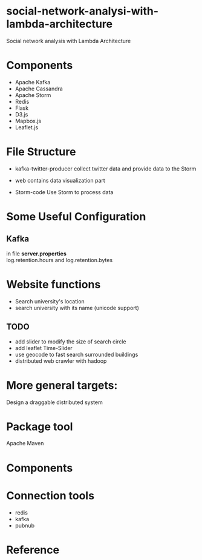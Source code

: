 # social-network-analysi-with-lambda-architecture
Social network analysis with Lambda Architecture


# Components
- Apache Kafka
- Apache Cassandra
- Apache Storm
- Redis
- Flask
- D3.js
- Mapbox.js
- Leaflet.js


# File Structure
- kafka-twitter-producer
	collect twitter data and provide data to the Storm

- web
	contains data visualization part

- Storm-code
	Use Storm to process data

# Some Useful Configuration

## Kafka
in file **server.properties**  
log.retention.hours and log.retention.bytes



# Website functions
- Search university's location
- search university with its name (unicode support)
## TODO
- add slider to modify the size of search circle
- add leaflet Time-Slider 
- use geocode to fast search surrounded buildings
- distributed web crawler with hadoop


# More general targets:
Design a draggable distributed system


# Package tool
Apache Maven

# Components

# Connection tools
- redis
- kafka
- pubnub

# Reference
